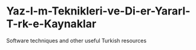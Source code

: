 # Yaz-l-m-Teknikleri-ve-Di-er-Yararl-T-rk-e-Kaynaklar
Software techniques and other useful Turkish resources 
